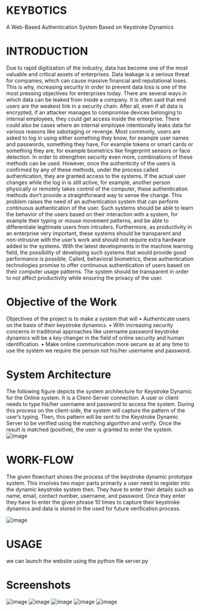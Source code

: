 # KEYBOTICS
A Web-Based Authentication System Based on Keystroke Dynamics
# INTRODUCTION
Due to rapid digitization of the industry, data has become one of the most valuable and critical assets of enterprises. Data leakage is a serious threat for companies, which can cause massive financial and reputational loses. This is why, increasing security in order to prevent data loss is one of the most pressing objectives for enterprises today.
There are several ways in which data can be leaked from inside a company. It is often said that end users are the weakest link in a security chain. After all, even if all data is encrypted, if an attacker manages to compromise devices belonging to internal employees, they could get access inside the enterprise. There could also be cases where an internal employee intentionally leaks data for various reasons like sabotaging or revenge. Most commonly, users are asked to log in using either something they know, for example user names and passwords, something they have,
For example tokens or smart cards or something they are, for example biometrics like fingerprint sensors or face detection. In order to strengthen security even more, combinations of these methods can be used. However, once the authenticity of the users is confirmed by any of these methods, under the process called authentication, they are granted access to the systems. If the actual user changes while the log in is still active, for example, another person physically or remotely takes control of the computer, these authentication methods don’t provide a straightforward way to sense the change.
This problem raises the need of an authentication system that can perform continuous authentication of the user. Such systems should be able to learn the behavior of the users based on their interaction with a system, for example their typing or mouse movement patterns, and be able to differentiate legitimate users from intruders.
Furthermore, as productivity in an enterprise very important, these systems should be transparent and non-intrusive with the user’s work and should not require extra hardware added to the systems. With the latest developments in the machine learning field, the possibility of developing such systems that would provide good performance is possible. Called, behavioral biometrics, these authentication technologies promise to offer continuous authentication of users based on their
computer usage patterns. The system should be transparent in order to not affect productivity while ensuring the privacy of the user.

# Objective of the Work
Objectives of the project is to make a system that will
• Authenticate users on the basis of their keystroke dynamics.
• With increasing security concerns in traditional approaches like username password keystroke dynamics will be a key changer in the field of online security and human identification.
• Make online communication more secure as at any time to use the system we require the person not his/her username and password.

# System Architecture
The following figure depicts the system architecture for Keystroke Dynamic for the Online system. It is a Client-Server connection. A user or client needs to type his/her username and password to access the system. During this process on the client-side, the system will capture the pattern of the
user’s typing. Then, this pattern will be sent to the Keystroke Dynamic Server to be verified using the matching algorithm and verify. Once the result is matched (positive), the user is granted to enter the system.
![image](https://user-images.githubusercontent.com/84655612/187178150-e13cce7c-aabf-442f-a55b-19c6383756df.png)

# WORK-FLOW
The given flowchart shows the process of the keystroke dynamic prototype system. This involves two major parts primarily a user need to register into the dynamic keystroke system then. They have to enter their details such as name, email, contact number, username, and password. Once they enter they have to enter the given phrase 10 times to capture their keystroke dynamics and data is stored in the used for future verification process.

![image](https://user-images.githubusercontent.com/84655612/187178375-d4d642a7-9a83-4e60-8e66-bc94d08fb0a2.png)

# USAGE 
we can launch the website using the python file server.py 

# Screenshots 
![image](https://github.com/prakadesh/KEYBOTICS/assets/84655612/9a79518e-db88-4dd5-b7b9-998d8f6fd20d)
![image](https://github.com/prakadesh/KEYBOTICS/assets/84655612/554fd489-75bc-46db-8b80-f0c3e08e31f7)
![image](https://github.com/prakadesh/KEYBOTICS/assets/84655612/febf1c2b-1860-494b-b7b2-c71821194e8f)
![image](https://github.com/prakadesh/KEYBOTICS/assets/84655612/7805e937-9080-4e6d-ba78-393db23dc847)
![image](https://github.com/prakadesh/KEYBOTICS/assets/84655612/238be815-823d-434b-99c8-6f472a3da11a)


